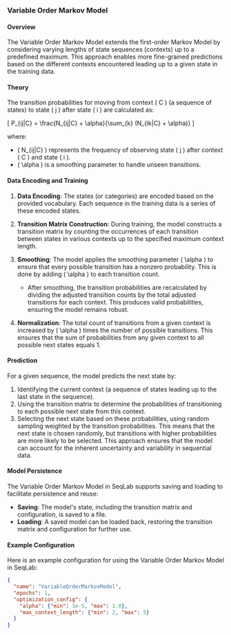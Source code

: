 ### Variable Order Markov Model

#### Overview

The Variable Order Markov Model extends the first-order Markov Model by considering varying lengths of state sequences (contexts) up to a predefined maximum. This approach enables more fine-grained predictions based on the different contexts encountered leading up to a given state in the training data.

#### Theory

The transition probabilities for moving from context \( C \) (a sequence of states) to state \( j \) after state \( i \) are calculated as:

\[ P_{ij|C} = \frac{N_{ij|C} + \alpha}{\sum_{k} (N_{ik|C} + \alpha)} \]

where:
- \( N_{ij|C} \) represents the frequency of observing state \( j \) after context \( C \) and state \( i \).
- \( \alpha \) is a smoothing parameter to handle unseen transitions.

#### Data Encoding and Training

1. **Data Encoding**: The states (or categories) are encoded based on the provided vocabulary. Each sequence in the training data is a series of these encoded states.

2. **Transition Matrix Construction**: During training, the model constructs a transition matrix by counting the occurrences of each transition between states in various contexts up to the specified maximum context length.

3. **Smoothing**: The model applies the smoothing parameter \( \alpha \) to ensure that every possible transition has a nonzero probability. This is done by adding \( \alpha \) to each transition count.
   - After smoothing, the transition probabilities are recalculated by dividing the adjusted transition counts by the total adjusted transitions for each context. This produces valid probabilities, ensuring the model remains robust.

4. **Normalization**: The total count of transitions from a given context is increased by \( \alpha \) times the number of possible transitions. This ensures that the sum of probabilities from any given context to all possible next states equals 1.

#### Prediction

For a given sequence, the model predicts the next state by:
1. Identifying the current context (a sequence of states leading up to the last state in the sequence).
2. Using the transition matrix to determine the probabilities of transitioning to each possible next state from this context.
3. Selecting the next state based on these probabilities, using random sampling weighted by the transition probabilities. This means that the next state is chosen randomly, but transitions with higher probabilities are more likely to be selected. This approach ensures that the model can account for the inherent uncertainty and variability in sequential data.

#### Model Persistence

The Variable Order Markov Model in SeqLab supports saving and loading to facilitate persistence and reuse:
- **Saving**: The model's state, including the transition matrix and configuration, is saved to a file.
- **Loading**: A saved model can be loaded back, restoring the transition matrix and configuration for further use.

#### Example Configuration

Here is an example configuration for using the Variable Order Markov Model in SeqLab:

```json
{
  "name": "VariableOrderMarkovModel",
  "epochs": 1,
  "optimization_config": {
    "alpha": {"min": 1e-5, "max": 1.0},
    "max_context_length": {"min": 2, "max": 5}
  }
}
```